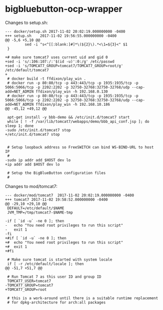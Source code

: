 # bigbluebutton-ocp-wrapper

Changes to setup.sh:

    --- docker/setup.sh	2017-11-02 20:02:19.000000000 -0400
    +++ setup.sh	2017-11-02 19:56:55.000000000 -0400
    @@ -5,6 +5,10 @@
             sed -i "s<^[[:blank:]#]*\(${2}\).*<\1=${3}<" $1
     }
     
    +# make sure tomcat7 uses current uid and gid 0
    +sed -i 's/:106:107:/:'$(id -u)':0:/g' /etc/passwd
    +sed -i 's/TOMCAT7_GROUP=tomcat7/TOMCAT7_GROUP=root/g' /etc/default/tomcat7
    +
     # docker build -t ffdixon/play_win .
     # docker run -p 80:80/tcp -p 443:443/tcp -p 1935:1935/tcp -p 5066:5066/tcp -p 2202:2202 -p 32750-32768:32750-32768/udp --cap-add=NET_ADMIN ffdixon/play_win -h 192.168.0.130
     # docker run -p 80:80/tcp -p 443:443/tcp -p 1935:1935/tcp -p 5066:5066/tcp -p 2202:2202 -p 32750-32768:32750-32768/udp --cap-add=NET_ADMIN ffdixon/play_win -h 192.168.10.186
    @@ -45,12 +49,12 @@
     
     apt-get install -y bbb-demo && /etc/init.d/tomcat7 start
     while [ ! -f /var/lib/tomcat7/webapps/demo/bbb_api_conf.jsp ]; do sleep 1; done
    -sudo /etc/init.d/tomcat7 stop
    +/etc/init.d/tomcat7 stop
     
     
     # Setup loopback address so FreeSWITCH can bind WS-BIND-URL to host IP
     #
    -sudo ip addr add $HOST dev lo
    +ip addr add $HOST dev lo
     
     # Setup the BigBlueButton configuration files
     #

Changes to mod/tomcat7:

    --- docker/mod/tomcat7	2017-11-02 20:02:19.000000000 -0400
    +++ tomcat7	2017-11-02 19:58:52.000000000 -0400
    @@ -29,10 +29,10 @@
     DEFAULT=/etc/default/$NAME
     JVM_TMP=/tmp/tomcat7-$NAME-tmp
     
    -if [ `id -u` -ne 0 ]; then
    -	echo "You need root privileges to run this script"
    -	exit 1
    -fi
    +#if [ `id -u` -ne 0 ]; then
    +#	echo "You need root privileges to run this script"
    +#	exit 1
    +#fi
      
     # Make sure tomcat is started with system locale
     if [ -r /etc/default/locale ]; then
    @@ -51,7 +51,7 @@
     
     # Run Tomcat 7 as this user ID and group ID
     TOMCAT7_USER=tomcat7
    -TOMCAT7_GROUP=tomcat7
    +TOMCAT7_GROUP=root
     
     # this is a work-around until there is a suitable runtime replacement 
     # for dpkg-architecture for arch:all packages
